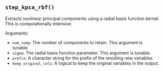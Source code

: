 ## `step_kpca_rbf()`

Extracts nonlinear principal components using a radial basis function kernel. This is computationally intensive.

Arguments:
* `num_comp`: The number of components to retain. This argument is tunable.
* `sigma`: The radial basis function parameter. This argument is tunable.
* `prefix`: A character string for the prefix of the resulting new variables.
* `keep_original_cols`: A logical to keep the original variables in the output.

